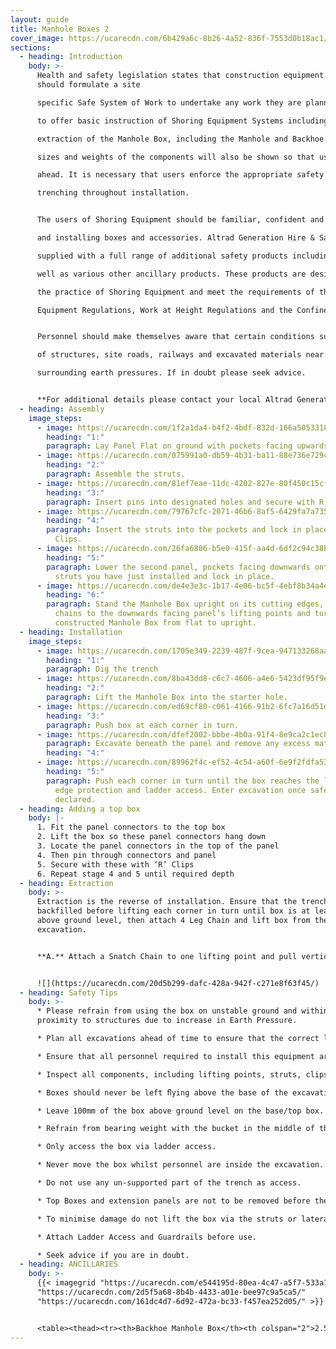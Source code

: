 ```yaml
---
layout: guide
title: Manhole Boxes 2
cover_image: https://ucarecdn.com/6b429a6c-8b26-4a52-836f-7553d0b18ac1/
sections:
  - heading: Introduction
    body: >-
      Health and safety legislation states that construction equipment users
      should formulate a site

      specific Safe System of Work to undertake any work they are planning. This guide was designed

      to offer basic instruction of Shoring Equipment Systems including the assembly, installation and

      extraction of the Manhole Box, including the Manhole and Backhoe Manhole Boxes. The correct

      sizes and weights of the components will also be shown so that use of equipment can be planned

      ahead. It is necessary that users enforce the appropriate safety practices of excavations and

      trenching throughout installation.


      The users of Shoring Equipment should be familiar, confident and competent when handling

      and installing boxes and accessories. Altrad Generation Hire & Sale excavation systems can be

      supplied with a full range of additional safety products including ladder access and guardrails as

      well as various other ancillary products. These products are designed to act in accordance with

      the practice of Shoring Equipment and meet the requirements of the Lifting Operations & Lifting

      Equipment Regulations, Work at Height Regulations and the Confined Spaces Regulations.


      Personnel should make themselves aware that certain conditions such as the close proximity

      of structures, site roads, railways and excavated materials near the trench can all increase

      surrounding earth pressures. If in doubt please seek advice.


      **For additional details please contact your local Altrad Generation Hire and Sale Branch.**
  - heading: Assembly
    image_steps:
      - image: https://ucarecdn.com/1f2a1da4-b4f2-4bdf-832d-166a5053318a/
        heading: "1:"
        paragraph: Lay Panel Flat on ground with pockets facing upwards.
      - image: https://ucarecdn.com/075991a0-db59-4b31-ba11-88e736e729c8/
        heading: "2:"
        paragraph: Assemble the struts.
      - image: https://ucarecdn.com/81ef7eae-11dc-4202-827e-80f450c15cf5/
        heading: "3:"
        paragraph: Insert pins into designated holes and secure with R Clips.
      - image: https://ucarecdn.com/79767cfc-2071-46b6-8af5-6429fa7a7354/
        heading: "4:"
        paragraph: Insert the struts into the pockets and lock in place with Pins and
          Clips.
      - image: https://ucarecdn.com/26fa6886-b5e0-415f-aa4d-6df2c94c38b0/
        heading: "5:"
        paragraph: Lower the second panel, pockets facing downwards onto the upraised
          struts you have just installed and lock in place.
      - image: https://ucarecdn.com/de4e3e3c-1b17-4e06-bc5f-4ebf8b34a4eb/
        heading: "6:"
        paragraph: Stand the Manhole Box upright on its cutting edges, by attaching
          chains to the downwards facing panel’s lifting points and turn the
          constructed Manhole Box from flat to upright.
  - heading: Installation
    image_steps:
      - image: https://ucarecdn.com/1705e349-2239-487f-9cea-947133268aad/
        heading: "1:"
        paragraph: Dig the trench
      - image: https://ucarecdn.com/8ba43dd8-c6c7-4606-a4e6-5423df95f9e8/
        heading: "2:"
        paragraph: Lift the Manhole Box into the starter hole.
      - image: https://ucarecdn.com/ed69cf80-c061-4166-91b2-6fc7a16d51db/
        heading: "3:"
        paragraph: Push box at each corner in turn.
      - image: https://ucarecdn.com/dfef2002-bbbe-4b0a-91f4-8e9ca2c1ec86/
        paragraph: Excavate beneath the panel and remove any excess material.
        heading: "4:"
      - image: https://ucarecdn.com/89962f4c-ef52-4c54-a60f-6e9f2fdfa532/
        heading: "5:"
        paragraph: Push each corner in turn until the box reaches the limit. Install
          edge protection and ladder access. Enter excavation once safety is
          declared.
  - heading: Adding a top box
    body: |-
      1. Fit the panel connectors to the top box
      2. Lift the box so these panel connectors hang down
      3. Locate the panel connectors in the top of the panel
      4. Then pin through connectors and panel
      5. Secure with these with ‘R’ Clips
      6. Repeat stage 4 and 5 until required depth
  - heading: Extraction
    body: >-
      Extraction is the reverse of installation. Ensure that the trench is
      backfilled before lifting each corner in turn until box is at least 300mm
      above ground level, then attach 4 Leg Chain and lift box from the
      excavation.


      **A.** Attach a Snatch Chain to one lifting point and pull vertically. Repeat this for each corner. **B.** The next stage is to connect all four legs of the lifting chain and lift vertically.


      ![](https://ucarecdn.com/20d5b299-dafc-428a-942f-c271e8f63f45/)
  - heading: Safety Tips
    body: >-
      * Please refrain from using the box on unstable ground and within close
      proximity to structures due to increase in Earth Pressure.

      * Plan all excavations ahead of time to ensure that the correct lifting operations can be used.

      * Ensure that all personnel required to install this equipment are suitably trained and supervised whilst assembly and installation is in progress.

      * Inspect all components, including lifting points, struts, clips and pins.

      * Boxes should never be left ﬂying above the base of the excavation.

      * Leave 100mm of the box above ground level on the base/top box.

      * Refrain from bearing weight with the bucket in the middle of the panel during installation.

      * Only access the box via ladder access.

      * Never move the box whilst personnel are inside the excavation.

      * Do not use any un-supported part of the trench as access.

      * Top Boxes and extension panels are not to be removed before the top of the base box is above ground level.

      * To minimise damage do not lift the box via the struts or laterally load them.

      * Attach Ladder Access and Guardrails before use.

      * Seek advice if you are in doubt.
  - heading: ANCILLARIES
    body: >-
      {{< imagegrid "https://ucarecdn.com/e544195d-80ea-4c47-a5f7-533a1b3b8ccd/"
      "https://ucarecdn.com/2d5f5a68-8b4b-4433-a01e-bee97c9a5ca5/"
      "https://ucarecdn.com/161dc4d7-6d92-472a-bc33-f457ea252d05/" >}}


      <table><thead><tr><th>Backhoe Manhole Box</th><th colspan="2">2.5m</th><th colspan="2">3.0m</th></tr></thead><tbody><tr><td></td><td>Base</td><td>Top</td><td>Base</td><td>Top</td></tr><tr><td>Panel Length (mm)</td><td>2500</td><td>2500</td><td>3000</td><td>3000</td></tr><tr><td>Panel Height (mm)</td><td>2000</td><td>1000</td><td>2000</td><td>1000</td></tr><tr><td>Panel Thickness (mm)</td><td>60</td><td>60</td><td>60</td><td>60</td></tr><tr><td>Weight (kg)</td><td>875</td><td>460</td><td>975</td><td>508</td></tr><tr><td>Distance Between Struts (mm)</td><td>2200</td><td>2200</td><td>2700</td><td>2200</td></tr><tr><td>Clearance Below Strut (mm)</td><td>1200</td><td>-</td><td>1200</td><td>-</td></tr><tr><td>To Suit Ring Size (mm)</td><td colspan="2">1050/1200/1350</td><td colspan="2">1350/1500/1800</td></tr><tr><td>Standard Working Load</td><td>20kn/m2</td><td>20kn/m2</td><td>20kn/m2</td><td>20kn/m2</td></tr></tbody></table>
---
```

